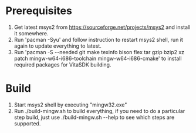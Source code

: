 Prerequisites
=============
1. Get latest msys2 from https://sourceforge.net/projects/msys2 and install it somewhere.
2. Run 'pacman -Syu' and follow instruction to restart msys2 shell, run it again to update everything to latest.
3. Run 'pacman -S --needed git make texinfo bison flex tar gzip bzip2 xz patch mingw-w64-i686-toolchain mingw-w64-i686-cmake' to install required packages for VitaSDK building.

Build
=====
1. Start msys2 shell by executing "mingw32.exe"
2. Run ./build-mingw.sh to build everything, if you need to do a particular step build, just use ./build-mingw.sh --help to see which steps are supported.
